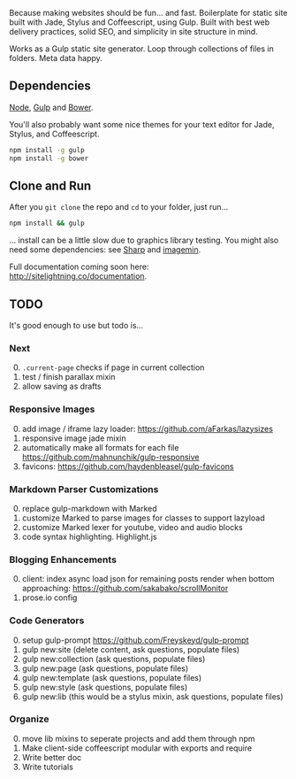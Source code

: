 Because making websites should be fun... and fast. Boilerplate for static site built with Jade, Stylus and Coffeescript, using Gulp. Built with best web delivery practices, solid SEO, and simplicity in site structure in mind.

Works as a Gulp static site generator. Loop through collections of files in folders. Meta data happy.

## Dependencies
[Node](https://nodejs.org/), [Gulp](http://gulpjs.com/) and [Bower](http://bower.io/).

You'll also probably want some nice themes for your text editor for Jade, Stylus, and Coffeescript.

```bash
npm install -g gulp
npm install -g bower
```

## Clone and Run
After you `git clone` the repo and `cd` to your folder, just run...

```bash
npm install && gulp
```

... install can be a little slow due to graphics library testing. You might also need some dependencies: see [Sharp](https://github.com/lovell/sharp) and [imagemin](https://github.com/imagemin/imagemin).

Full documentation coming soon here: http://sitelightning.co/documentation.

## TODO
It's good enough to use but todo is...

### Next
0. `.current-page` checks if page in current collection
0. test / finish parallax mixin
0. allow saving as drafts

### Responsive Images
0. add image / iframe lazy loader: https://github.com/aFarkas/lazysizes 
0. responsive image jade mixin
0. automatically make all formats for each file https://github.com/mahnunchik/gulp-responsive 
0. favicons: https://github.com/haydenbleasel/gulp-favicons

### Markdown Parser Customizations
0. replace gulp-markdown with Marked
0. customize Marked to parse images for classes to support lazyload
0. customize Marked lexer for youtube, video and audio blocks
0. code syntax highlighting. Highlight.js

### Blogging Enhancements
0. client: index async load json for remaining posts render when bottom approaching: https://github.com/sakabako/scrollMonitor
0. prose.io config

### Code Generators
0. setup gulp-prompt https://github.com/Freyskeyd/gulp-prompt
0. gulp new:site (delete content, ask questions, populate files)
0. gulp new:collection (ask questions, populate files)
0. gulp new:page (ask questions, populate files)
0. gulp new:template (ask questions, populate files)
0. gulp new:style (ask questions, populate files)
0. gulp new:lib (this would be a stylus mixin, ask questions, populate files)

### Organize
0. move lib mixins to seperate projects and add them through npm
0. Make client-side coffeescript modular with exports and require
0. Write better doc
0. Write tutorials
